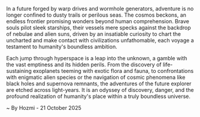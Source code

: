 
In a future forged by warp drives and wormhole generators, adventure is no longer confined to dusty trails or perilous seas. The cosmos beckons, an endless frontier promising wonders beyond human comprehension. Brave souls pilot sleek starships, their vessels mere specks against the backdrop of nebulae and alien suns, driven by an insatiable curiosity to chart the uncharted and make contact with civilizations unfathomable, each voyage a testament to humanity's boundless ambition.

Each jump through hyperspace is a leap into the unknown, a gamble with the vast emptiness and its hidden perils. From the discovery of life-sustaining exoplanets teeming with exotic flora and fauna, to confrontations with enigmatic alien species or the navigation of cosmic phenomena like black holes and supernova remnants, the adventures of the future explorer are etched across light-years. It is an odyssey of discovery, danger, and the profound realization of humanity's place within a truly boundless universe.

~ By Hozmi - 21 October 2025
